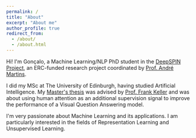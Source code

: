 ```yaml
---
permalink: /
title: "About"
excerpt: "About me"
author_profile: true
redirect_from: 
  - /about/
  - /about.html
---
```


Hi! I'm Gonçalo, a Machine Learning/NLP PhD student in the <a href='https://deep-spin.github.io/' target='_blank'>DeepSPIN Project</a>, an ERC-funded research project coordinated by <a href='https://andre-martins.github.io/' target='_blank'>Prof. André Martins</a>.

I did my MSc at The University of Edinburgh, having studied Artificial Intelligence. My <a href='https://github.com/goncalomcorreia/vqa_human_attention' target='_blank'>Master's thesis</a> was advised by <a href='http://homepages.inf.ed.ac.uk/keller/' target='_blank'>Prof. Frank Keller</a> and was about using human attention as an additional supervision signal to improve the performance of a Visual Question Answering model.

I'm very passionate about Machine Learning and its applications. I am particularly interested in the fields of Representation Learning and Unsupervised Learning.